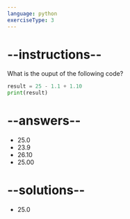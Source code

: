 ```yaml
---
language: python
exerciseType: 3
---
```


# --instructions--

What is the ouput of the following code?
```python
result = 25 - 1.1 + 1.10
print(result)
```

# --answers--

- 25.0
- 23.9
- 26.10
- 25.00

# --solutions--

- 25.0
